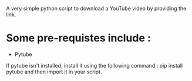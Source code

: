 A very simple python script to download a YouTube video by providing the link.

# Some pre-requistes include :
- Pytube

If pytube isn't installed, install it using the following command : pip install pytube and then import it in your script.

